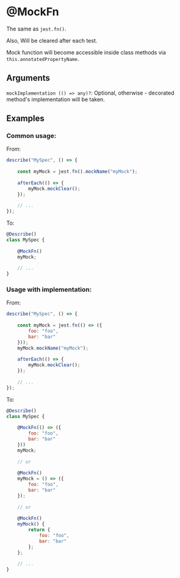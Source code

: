 # @MockFn

The same as `jest.fn()`.

Also, Will be cleared after each test.

Mock function will become accessible inside class methods via `this.annotatedPropertyName`.

## Arguments

`mockImplementation (() => any)?`: Optional, otherwise - decorated method's implementation will be taken. 

## Examples

### Common usage:

From:

```javascript
describe("MySpec", () => {
    
    const myMock = jest.fn().mockName("myMock");
    
    afterEach(() => {
        myMock.mockClear();
    });
    
    // ...
});
```

To:

```javascript
@Describe()
class MySpec {
    
    @MockFn()
    myMock;
    
    // ...
}
```

### Usage with implementation:

From:

```javascript
describe("MySpec", () => {
    
    const myMock = jest.fn(() => ({
        foo: "foo",
        bar: "bar"
    }));
    myMock.mockName("myMock");
    
    afterEach(() => {
        myMock.mockClear();
    });
    
    // ...
});
```

To:

```javascript
@Describe()
class MySpec {
    
    @MockFn(() => ({
        foo: "foo",
        bar: "bar"
    }))
    myMock;
    
    // or
    
    @MockFn()
    myMock = () => ({
        foo: "foo",
        bar: "bar"
    });
    
    // or
    
    @MockFn()
    myMock() {
        return {
            foo: "foo",
            bar: "bar"
        };
    };
    
    // ...
}
```
